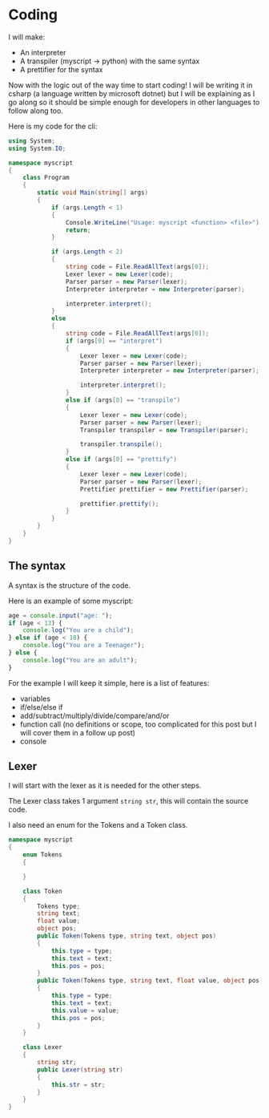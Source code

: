 # Coding

I will make:

- An interpreter
- A transpiler (myscript -> python) with the same syntax
- A prettifier for the syntax

Now with the logic out of the way time to start coding! I will be writing it in csharp (a language written by microsoft dotnet) but I will be explaining as I go along so it should be simple enough for developers in other languages to follow along too.

Here is my code for the cli:

```csharp
using System;
using System.IO;

namespace myscript
{
    class Program
    {
        static void Main(string[] args)
        {
            if (args.Length < 1)
            {
                Console.WriteLine("Usage: myscript <function> <file>");
                return;
            }

            if (args.Length < 2)
            {
                string code = File.ReadAllText(args[0]);
                Lexer lexer = new Lexer(code);
                Parser parser = new Parser(lexer);
                Interpreter interpreter = new Interpreter(parser);

                interpreter.interpret();
            }
            else
            {
                string code = File.ReadAllText(args[0]);
                if (args[0] == "interpret")
                {
                    Lexer lexer = new Lexer(code);
                    Parser parser = new Parser(lexer);
                    Interpreter interpreter = new Interpreter(parser);

                    interpreter.interpret();
                }
                else if (args[0] == "transpile")
                {
                    Lexer lexer = new Lexer(code);
                    Parser parser = new Parser(lexer);
                    Transpiler transpiler = new Transpiler(parser);

                    transpiler.transpile();
                }
                else if (args[0] == "prettify")
                {
                    Lexer lexer = new Lexer(code);
                    Parser parser = new Parser(lexer);
                    Prettifier prettifier = new Prettifier(parser);

                    prettifier.prettify();
                }
            }
        }
    }
}
```

## The syntax

A syntax is the structure of the code.

Here is an example of some myscript:

<!---
I use js hear because it is close enough to the syntax of myscript to not matter.
-->

```js
age = console.input("age: ");
if (age < 13) {
    console.log("You are a child");
} else if (age < 18) {
    console.log("You are a Teenager");
} else {
    console.log("You are an adult");
}
```

For the example I will keep it simple, here is a list of features:

- variables
- if/else/else if
- add/subtract/multiply/divide/compare/and/or
- function call (no definitions or scope, too complicated for this post but I will cover them in a follow up post)
- console

## Lexer

I will start with the lexer as it is needed for the other steps.

The Lexer class takes 1 argument `string str`, this will contain the source code.

I also need an enum for the Tokens and a Token class.

```csharp
namespace myscript
{
    enum Tokens
    {

    }

    class Token
    {
        Tokens type;
        string text;
        float value;
        object pos;
        public Token(Tokens type, string text, object pos)
        {
            this.type = type;
            this.text = text;
            this.pos = pos;
        }
        public Token(Tokens type, string text, float value, object pos)
        {
            this.type = type;
            this.text = text;
            this.value = value;
            this.pos = pos;
        }
    }

    class Lexer
    {
        string str;
        public Lexer(string str)
        {
            this.str = str;
        }
    }
}
```
